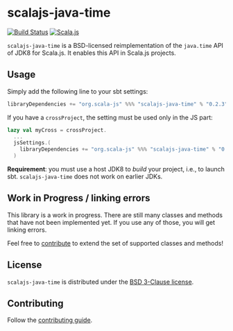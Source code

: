 # scalajs-java-time

[![Build Status](https://travis-ci.org/scala-js/scala-js-java-time.svg?branch=master)](https://travis-ci.org/scala-js/scala-js-java-time)
[![Scala.js](https://www.scala-js.org/assets/badges/scalajs-0.6.17.svg)](https://www.scala-js.org/)

`scalajs-java-time` is a BSD-licensed reimplementation of the `java.time` API
of JDK8 for Scala.js. It enables this API in Scala.js projects.

## Usage

Simply add the following line to your sbt settings:

```scala
libraryDependencies += "org.scala-js" %%% "scalajs-java-time" % "0.2.3"
```

If you have a `crossProject`, the setting must be used only in the JS part:

```scala
lazy val myCross = crossProject.
  ...
  jsSettings.(
    libraryDependencies += "org.scala-js" %%% "scalajs-java-time" % "0.2.3"
  )
```

**Requirement**: you must use a host JDK8 to *build* your project, i.e., to
launch sbt. `scalajs-java-time` does not work on earlier JDKs.

## Work in Progress / linking errors

This library is a work in progress.
There are still many classes and methods that have not been implemented yet.
If you use any of those, you will get linking errors.

Feel free to [contribute](./CONTRIBUTING.md) to extend the set of supported
classes and methods!

## License

`scalajs-java-time` is distributed under the
[BSD 3-Clause license](./LICENSE.txt).

## Contributing

Follow the [contributing guide](./CONTRIBUTING.md).
